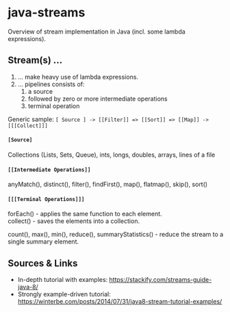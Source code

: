 # java-streams

Overview of stream implementation in Java (incl. some lambda expressions).

## Stream(s) ...

1. ... make heavy use of lambda expressions.
2. ... pipelines consists of:
     1. a source
     2. followed by zero or more intermediate operations
     3. terminal operation

Generic sample: ```[ Source ] -> [[Filter]] => [[Sort]] => [[Map]] -> [[[Collect]]]```

#### `[Source]`

Collections (Lists, Sets, Queue), ints, longs, doubles, arrays, lines of a file

#### `[[Intermediate Operations]]`

anyMatch(), distinct(), filter(), findFirst(), map(), flatmap(), skip(), sort()
     
#### `[[[Terminal Operations]]]` 

forEach() - applies the same function to each element.                                  
collect() - saves the elements into a collection.

count(), max(), min(), reduce(), summaryStatistics() - reduce the stream to a single summary element.

## Sources & Links
- In-depth tutorial with examples: https://stackify.com/streams-guide-java-8/
- Strongly example-driven tutorial: https://winterbe.com/posts/2014/07/31/java8-stream-tutorial-examples/
